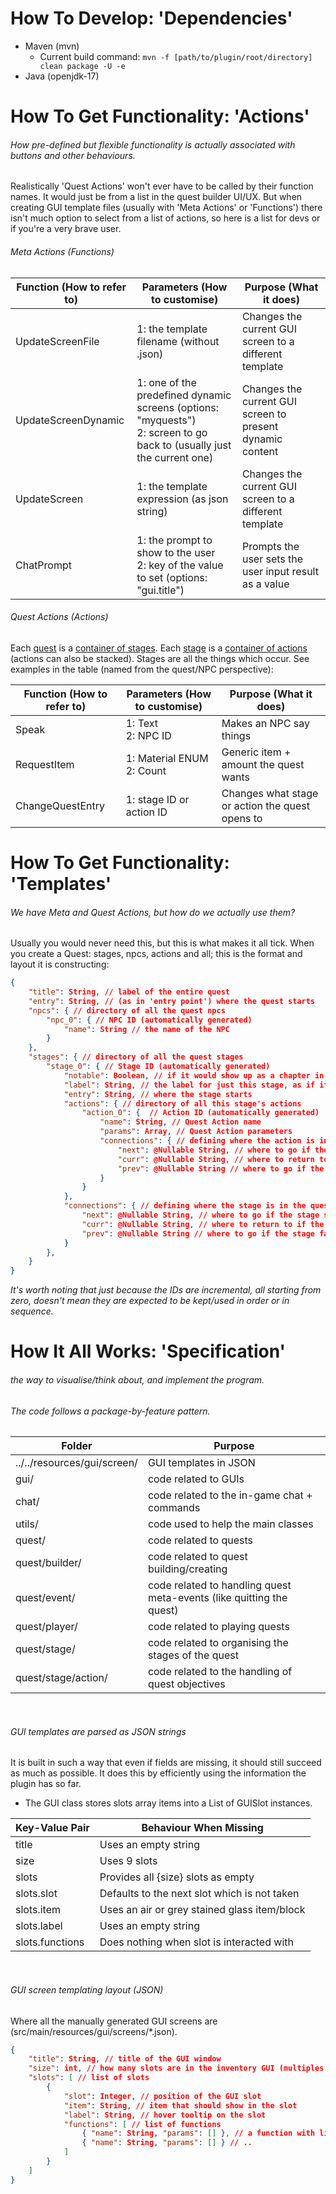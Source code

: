# How To Develop: 'Dependencies'
- Maven (mvn)
    - Current build command: ``mvn -f [path/to/plugin/root/directory] clean package -U -e``
- Java (openjdk-17)

# How To Get Functionality: 'Actions'
###### How pre-defined but flexible functionality is actually associated with buttons and other behaviours.
Realistically 'Quest Actions' won't ever have to be called by their function names. It would just be from a list in the quest builder UI/UX. But when creating GUI template files (usually with 'Meta Actions' or 'Functions') there isn't much option to select from a list of actions, so here is a list for devs or if you're a very brave user.

###### Meta Actions (Functions)
| Function (How to refer to) | Parameters (How to customise)                                                                                            | Purpose (What it does)                                    |
|----------------------------|--------------------------------------------------------------------------------------------------------------------------|-----------------------------------------------------------|
| UpdateScreenFile           | 1: the template filename (without .json)                                                                                 | Changes the current GUI screen to a different template    |
| UpdateScreenDynamic        | 1: one of the predefined dynamic screens (options: "myquests")<br>2: screen to go back to (usually just the current one) | Changes the current GUI screen to present dynamic content |
| UpdateScreen               | 1: the template expression (as json string)                                                                              | Changes the current GUI screen to a different template    |
| ChatPrompt                 | 1: the prompt to show to the user<br>2: key of the value to set (options: "gui.title")                                   | Prompts the user sets the user input result as a value    |

###### Quest Actions (Actions)
Each <ins>quest</ins> is a <ins>container of stages</ins>. Each <ins>stage</ins> is a <ins>container of actions</ins> (actions can also be stacked). Stages are all the things which occur. See examples in the table (named from the quest/NPC perspective):

| Function (How to refer to) | Parameters (How to customise) | Purpose (What it does)                          |
|----------------------------|-------------------------------|-------------------------------------------------|
| Speak                      | 1: Text<br>2: NPC ID          | Makes an NPC say things                         |
| RequestItem                | 1: Material ENUM<br>2: Count  | Generic item + amount the quest wants           |
| ChangeQuestEntry           | 1: stage ID or action ID      | Changes what stage or action the quest opens to |

# How To Get Functionality: 'Templates'
###### We have Meta and Quest Actions, but how do we actually use them?
Usually you would never need this, but this is what makes it all tick. When you create a Quest: stages, npcs, actions and all; this is the format and layout it is constructing:
```json
{
    "title": String, // label of the entire quest
    "entry": String, // (as in 'entry point') where the quest starts
    "npcs": { // directory of all the quest npcs
        "npc_0": { // NPC ID (automatically generated)
            "name": String // the name of the NPC
        }
    },
    "stages": { // directory of all the quest stages
        "stage_0": { // Stage ID (automatically generated)
            "notable": Boolean, // if it would show up as a chapter in a book; a notable stage
            "label": String, // the label for just this stage, as if it were a chapter
            "entry": String, // where the stage starts
            "actions": { // directory of all this stage's actions
                "action_0": {  // Action ID (automatically generated)
                    "name": String, // Quest Action name
                    "params": Array, // Quest Action parameters
                    "connections": { // defining where the action is in the stage
                        "next": @Nullable String, // where to go if the action succeeds
                        "curr": @Nullable String, // where to return to if the action is exited
                        "prev": @Nullable String // where to go if the actions fails
                    }
                }
            },
            "connections": { // defining where the stage is in the quest
                "next": @Nullable String, // where to go if the stage succeeds
                "curr": @Nullable String, // where to return to if the stage is exited
                "prev": @Nullable String // where to go if the stage fails
            }
        },
    }
}
```
*It's worth noting that just because the IDs are incremental, all starting from zero, doesn't mean they are expected to be kept/used in order or in sequence.*

# How It All Works: 'Specification'
###### the way to visualise/think about, and implement the program.

###### The code follows a package-by-feature pattern.

| Folder                      | Purpose                                                              |
|-----------------------------|----------------------------------------------------------------------|
| ../../resources/gui/screen/ | GUI templates in JSON                                                |
| gui/                        | code related to GUIs                                                 |
| chat/                       | code related to the in-game chat + commands                          |
| utils/                      | code used to help the main classes                                   |
| quest/                      | code related to quests                                               |
| quest/builder/              | code related to quest building/creating                              |
| quest/event/                | code related to handling quest meta-events (like quitting the quest) |
| quest/player/               | code related to playing quests                                       |
| quest/stage/                | code related to organising the stages of the quest                   |
| quest/stage/action/         | code related to the handling of quest objectives                     |

<br>

###### GUI templates are parsed as JSON strings
It is built in such a way that even if fields are missing, it should still succeed as much as possible. It does this by efficiently using the information the plugin has so far.

- The GUI class stores slots array items into a List of GUISlot instances.

| Key-Value Pair  | Behaviour When Missing                       |
|-----------------|----------------------------------------------|
| title           | Uses an empty string                         |
| size            | Uses 9 slots                                 |
| slots           | Provides all {size} slots as empty           |
| slots.slot      | Defaults to the next slot which is not taken |
| slots.item      | Uses an air or grey stained glass item/block |
| slots.label     | Uses an empty string                         |
| slots.functions | Does nothing when slot is interacted with    |

<br>

###### GUI screen templating layout (JSON)
Where all the manually generated GUI screens are (src/main/resources/gui/screens/*.json).

```json
{
    "title": String, // title of the GUI window
    "size": int, // how many slots are in the inventory GUI (multiples of 9 only) 
    "slots": [ // list of slots
        {
            "slot": Integer, // position of the GUI slot
            "item": String, // item that should show in the slot
            "label": String, // hover tooltip on the slot
            "functions": [ // list of functions
                { "name": String, "params": [] }, // a function with list of params
                { "name": String, "params": [] } // ..
            ]
        }
    ]
}
```
